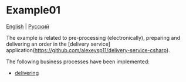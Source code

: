 # Example01

[English](README.md) | [Русский](README.ru.md)

The example is related to pre-processing (electronically), preparing and delivering an order in the [delivery service] application(https://github.com/alexeysp11/delivery-service-csharp).

The following business processes have been implemented:
- [delivering](https://github.com/alexeysp11/delivery-service-csharp/blob/main/docs/flowchartnames/delivering.md)
